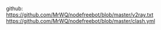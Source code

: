 github:<br>
https://github.com/MrWQ/nodefreebot/blob/master/v2ray.txt
https://github.com/MrWQ/nodefreebot/blob/master/clash.yml
